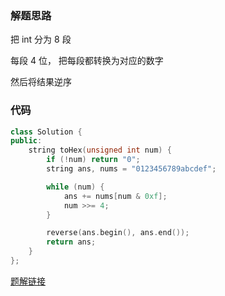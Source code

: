 ### 解题思路

把 int 分为 8 段

每段 4 位， 把每段都转换为对应的数字

然后将结果逆序

### 代码

```cpp
class Solution {
public:
    string toHex(unsigned int num) {
        if (!num) return "0";
        string ans, nums = "0123456789abcdef";

        while (num) {
            ans += nums[num & 0xf];
            num >>= 4;
        }

        reverse(ans.begin(), ans.end());
        return ans;
    }
};
```
[题解链接](https://leetcode-cn.com/problems/convert-a-number-to-hexadecimal/solution/lc-405-fengwei2002-by-fengwei2002-ds1m/)